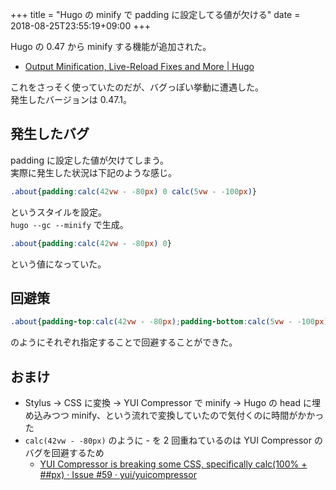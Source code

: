 +++
title = "Hugo の minify で padding に設定してる値が欠ける"
date = 2018-08-25T23:55:19+09:00
+++

Hugo の 0.47 から minify する機能が追加された。

- [Output Minification, Live-Reload Fixes and More | Hugo](https://gohugo.io/news/0.47-relnotes/)

これをさっそく使っていたのだが、バグっぽい挙動に遭遇した。  
発生したバージョンは 0.47.1。

## 発生したバグ

padding に設定した値が欠けてしまう。  
実際に発生した状況は下記のような感じ。

```css
.about{padding:calc(42vw - -80px) 0 calc(5vw - -100px)}
```

というスタイルを設定。  
`hugo --gc --minify` で生成。

```css
.about{padding:calc(42vw - -80px) 0}
```

という値になっていた。

## 回避策

```css
.about{padding-top:calc(42vw - -80px);padding-bottom:calc(5vw - -100px);padding-left:0;padding-right:0}
```

のようにそれぞれ指定することで回避することができた。

## おまけ

- Stylus -> CSS に変換 -> YUI Compressor で minify -> Hugo の head に埋め込みつつ minify、という流れで変換していたので気付くのに時間がかかった
- `calc(42vw - -80px)` のように - を 2 回重ねているのは YUI Compressor のバグを回避するため
    - [YUI Compressor is breaking some CSS, specifically calc(100% + ##px) · Issue #59 · yui/yuicompressor](https://github.com/yui/yuicompressor/issues/59)
